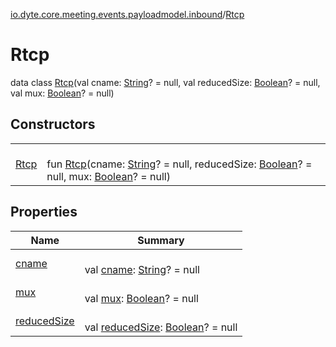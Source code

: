 [io.dyte.core.meeting.events.payloadmodel.inbound](../index.md)/[Rtcp](index.md)

# Rtcp


data class [Rtcp](index.md)(val cname: [String](https://kotlinlang.org/api/latest/jvm/stdlib/kotlin/-string/index.html)? = null, val reducedSize: [Boolean](https://kotlinlang.org/api/latest/jvm/stdlib/kotlin/-boolean/index.html)? = null, val mux: [Boolean](https://kotlinlang.org/api/latest/jvm/stdlib/kotlin/-boolean/index.html)? = null)

## Constructors

| | |
|---|---|
| [Rtcp](-rtcp.md) | <br/>fun [Rtcp](-rtcp.md)(cname: [String](https://kotlinlang.org/api/latest/jvm/stdlib/kotlin/-string/index.html)? = null, reducedSize: [Boolean](https://kotlinlang.org/api/latest/jvm/stdlib/kotlin/-boolean/index.html)? = null, mux: [Boolean](https://kotlinlang.org/api/latest/jvm/stdlib/kotlin/-boolean/index.html)? = null) |

## Properties

| Name | Summary |
|---|---|
| [cname](cname.md) | <br/>val [cname](cname.md): [String](https://kotlinlang.org/api/latest/jvm/stdlib/kotlin/-string/index.html)? = null |
| [mux](mux.md) | <br/>val [mux](mux.md): [Boolean](https://kotlinlang.org/api/latest/jvm/stdlib/kotlin/-boolean/index.html)? = null |
| [reducedSize](reduced-size.md) | <br/>val [reducedSize](reduced-size.md): [Boolean](https://kotlinlang.org/api/latest/jvm/stdlib/kotlin/-boolean/index.html)? = null |
